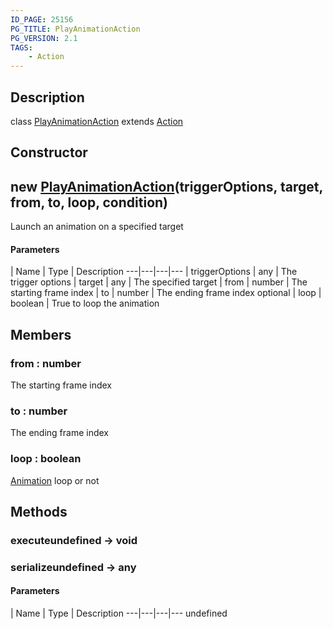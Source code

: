 ```yaml
---
ID_PAGE: 25156
PG_TITLE: PlayAnimationAction
PG_VERSION: 2.1
TAGS:
    - Action
---
```

## Description

class [PlayAnimationAction](/classes/2.4/PlayAnimationAction) extends [Action](/classes/2.4/Action)



## Constructor

## new [PlayAnimationAction](/classes/2.4/PlayAnimationAction)(triggerOptions, target, from, to, loop, condition)

Launch an animation on a specified target

#### Parameters
 | Name | Type | Description
---|---|---|---
 | triggerOptions | any |    The trigger options
 | target | any |    The specified target
 | from | number |    The starting frame index
 | to | number |    The ending frame index
optional | loop | boolean |    True to loop the animation
## Members

### from : number

The starting frame index

### to : number

The ending frame index

### loop : boolean

[Animation](/classes/2.4/Animation) loop or not

## Methods

### executeundefined &rarr; void


### serializeundefined &rarr; any



#### Parameters
 | Name | Type | Description
---|---|---|---
undefined

